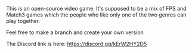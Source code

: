 This is an open-source video game. It's supposed to be a mix of FPS and Match3 games which the people who like only one of the two genres can play together.

Feel free to make a branch and create your own version

The Discord link is here: https://discord.gg/kErW2HY2D5